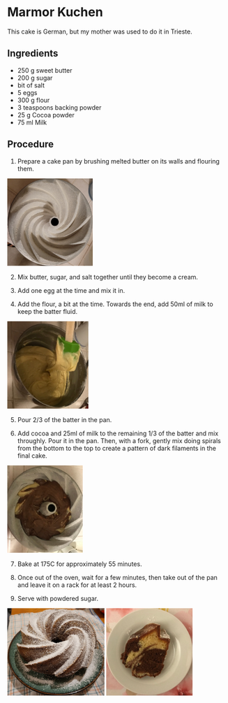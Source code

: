# Marmor Kuchen

This cake is German, but my mother was used to do it in Trieste.

## Ingredients

- 250 g  sweet butter
- 200 g  sugar
- bit of salt
- 5      eggs
- 300 g  flour
- 3 teaspoons backing powder
- 25  g  Cocoa powder
- 75  ml Milk

## Procedure

1. Prepare a cake pan by brushing melted butter on its walls and flouring them.
<img src="./images/flouredPan.jpg" height=200 alt="Floured pan">

2. Mix butter, sugar, and salt together until they become a cream.

3. Add one egg at the time and mix it in.

4. Add the flour, a bit at the time. Towards the end, add 50ml of milk to keep the batter fluid.
<img src="./images/batter.jpg" height=200  rotate=90 alt="">

5. Pour 2/3 of the batter in the pan.

6. Add cocoa and 25ml of milk to the remaining 1/3 of the batter and mix throughly. Pour it in the pan. Then, with a fork, gently mix doing spirals from the bottom to the top to create a pattern of dark filaments in the final cake.
<img src="./images/inthepan.jpg" height=200 alt="">

7. Bake at 175C for approximately 55 minutes.

8. Once out of the oven, wait for a few minutes, then take out of the pan and leave it on a rack for at least 2 hours.

9. Serve with powdered sugar.
<img src="./images/powderedCake.jpg" height=200 alt="">
<img src="./images/slice.jpg" height=200 alt="">
